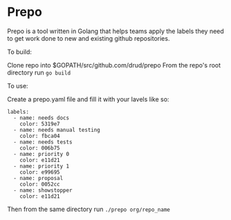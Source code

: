# Prepo

Prepo is a tool written in Golang that helps teams apply the labels they need to get work done to new
and existing github repositories.

To build:

Clone repo into $GOPATH/src/github.com/drud/prepo
From the repo's root directory run `go build`

To use:

Create a prepo.yaml file and fill it with your lavels like so:

```
labels:
  - name: needs docs
    color: 5319e7
  - name: needs manual testing
    color: fbca04
  - name: needs tests
    color: 006b75
  - name: priority 0
    color: e11d21
  - name: priority 1
    color: e99695
  - name: proposal
    color: 0052cc
  - name: showstopper
    color: e11d21
```

Then from the same directory run `./prepo org/repo_name`
